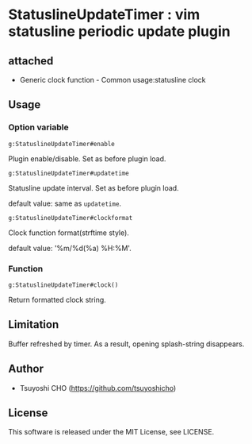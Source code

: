 # StatuslineUpdateTimer : vim statusline periodic update plugin

## attached
- Generic clock function - Common usage:statusline clock

## Usage

### Option variable

```vim
g:StatuslineUpdateTimer#enable
```

Plugin enable/disable.
Set as before plugin load.

```vim
g:StatuslineUpdateTimer#updatetime
```

Statusline update interval.
Set as before plugin load.

default value: same as `updatetime`.

```vim
g:StatuslineUpdateTimer#clockformat
```

Clock function format(strftime style).

default value: '%m/%d(%a) %H:%M'.

### Function
```vim
g:StatuslineUpdateTimer#clock()
```

Return formatted clock string.

## Limitation

Buffer refreshed by timer.
As a result, opening splash-string disappears.

## Author
- Tsuyoshi CHO (https://github.com/tsuyoshicho)

## License
This software is released under the MIT License, see LICENSE.
